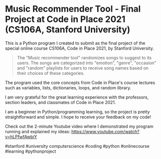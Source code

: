 # Music Recommender Tool - Final Project at Code in Place 2021 (CS106A, Stanford University)
This is a Python program I created to submit as the final project of the special online course CS106A, Code in Place 2021, by Stanford University.

> The "Music recommender tool" randomizes songs to suggest to its users. The songs are categorized into "emotion", "genre", "occasion" and "random" playlists for users to receive song names based on their choices of these categories.

The program used the core concepts from Code in Place's course lectures such as variables, lists, dictionaries, loops, and random library.

I am very grateful for the great learning experience with the professors, section leaders, and classmates of Code in Place 2021.

I am a beginner in Python/programming learning, so the project is pretty straightforward and simple. I hope to receive your feedback on my code!

Check out the 2-minute Youtube video where I demonstrated my program running and explained my ideas: https://www.youtube.com/watch?v=hLPfwfAwbiY

#stanford #university computerscience #coding #python #onlinecourse #learning #pythonproject
